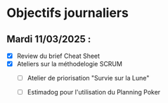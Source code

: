 # Objectifs journaliers

## Mardi 11/03/2025 :

- [X] Review du brief Cheat Sheet
- [X] Ateliers sur la méthodelogie SCRUM
	- [ ] Atelier de priorisation "Survie sur la Lune"
	- [ ] Estimadog pour l'utilisation du Planning Poker

